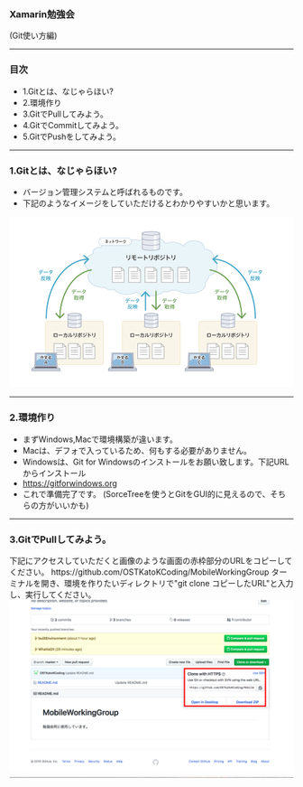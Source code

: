 ### Xamarin勉強会
(Git使い方編)

---
### 目次

* 1.Gitとは、なじゃらほい?
* 2.環境作り
* 3.GitでPullしてみよう。
* 4.GitでCommitしてみよう。
* 5.GitでPushをしてみよう。
---

### 1.Gitとは、なじゃらほい?
* バージョン管理システムと呼ばれるものです。
* 下記のようなイメージをしていただけるとわかりやすいかと思います。
<img src="/image/image0.png" title="img 0">

---

### 2.環境作り

* まずWindows,Macで環境構築が違います。
* Macは、デフォで入っているため、何もする必要がありません。
* Windowsは、Git for Windowsのインストールをお願い致します。下記URLからインストール
* https://gitforwindows.org
* これで準備完了です。 (SorceTreeを使うとGitをGUI的に見えるので、そちらの方がいいかも)

---
### 3.GitでPullしてみよう。

<body>
下記にアクセスしていただくと画像のような画面の赤枠部分のURLをコピーしてください。
 https://github.com/OSTKatoKCoding/MobileWorkingGroup
 ターミナルを開き、環境を作りたいディレクトリで"git clone コピーしたURL"と入力し、実行してください。
<img src="/image/image1.png" title="img 1">
</body>

